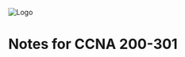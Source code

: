 ![Logo](https://thetechstudent796176474.files.wordpress.com/2020/10/200-301.png?w=640)
# Notes for CCNA 200-301


